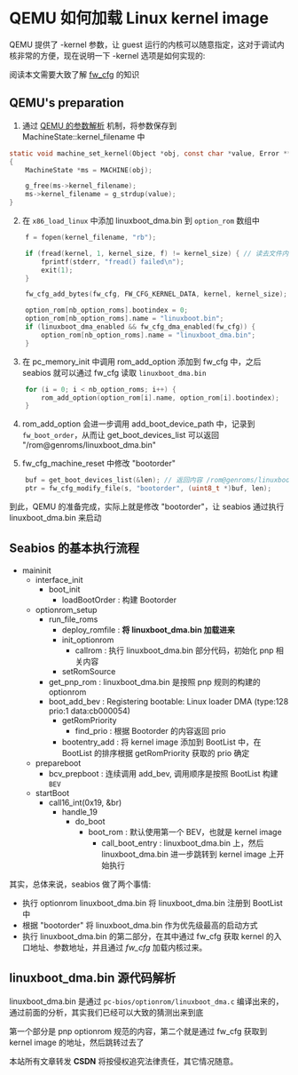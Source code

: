# QEMU 如何加载 Linux kernel image
QEMU 提供了 -kernel 参数，让 guest 运行的内核可以随意指定，这对于调试内核非常的方便，现在说明一下 -kernel 选项是如何实现的:

阅读本文需要大致了解 [fw_cfg](./fw_cfg.md) 的知识

## QEMU's preparation
1. 通过 [QEMU 的参数解析](https://martins3.github.io/qemu/options.html) 机制，将参数保存到 MachineState::kernel_filename 中
```c
static void machine_set_kernel(Object *obj, const char *value, Error **errp)
{
    MachineState *ms = MACHINE(obj);

    g_free(ms->kernel_filename);
    ms->kernel_filename = g_strdup(value);
}
```

2. 在 `x86_load_linux` 中添加 linuxboot_dma.bin 到 `option_rom` 数组中

```c
    f = fopen(kernel_filename, "rb");

    if (fread(kernel, 1, kernel_size, f) != kernel_size) { // 读去文件内容
        fprintf(stderr, "fread() failed\n");
        exit(1);
    }

    fw_cfg_add_bytes(fw_cfg, FW_CFG_KERNEL_DATA, kernel, kernel_size); // 通过 FW_CFG_KERNEL_DATA 告知 seabios

    option_rom[nb_option_roms].bootindex = 0;
    option_rom[nb_option_roms].name = "linuxboot.bin";
    if (linuxboot_dma_enabled && fw_cfg_dma_enabled(fw_cfg)) {
        option_rom[nb_option_roms].name = "linuxboot_dma.bin";
    }
```

3. 在 pc_memory_init 中调用 rom_add_option 添加到 fw_cfg 中，之后 seabios 就可以通过 fw_cfg 读取 `linuxboot_dma.bin`
```c
    for (i = 0; i < nb_option_roms; i++) {
        rom_add_option(option_rom[i].name, option_rom[i].bootindex);
    }
```

4. rom_add_option 会进一步调用 add_boot_device_path 中，记录到 `fw_boot_order`，从而让 get_boot_devices_list 可以返回 "/rom@genroms/linuxboot_dma.bin"

5. fw_cfg_machine_reset 中修改 "bootorder"
```c
    buf = get_boot_devices_list(&len); // 返回内容 /rom@genroms/linuxboot_dma.bin
    ptr = fw_cfg_modify_file(s, "bootorder", (uint8_t *)buf, len);
```

到此，QEMU 的准备完成，实际上就是修改 "bootorder"，让 seabios 通过执行 linuxboot_dma.bin 来启动

## Seabios 的基本执行流程

- maininit
  - interface_init
    - boot_init
      - loadBootOrder : 构建 Bootorder
  - optionrom_setup
    - run_file_roms
      - deploy_romfile : **将 linuxboot_dma.bin 加载进来**
      - init_optionrom
        - callrom : 执行 linuxboot_dma.bin 部分代码，初始化 pnp 相关内容
      - setRomSource
    - get_pnp_rom : linuxboot_dma.bin 是按照 pnp 规则的构建的 optionrom
    - boot_add_bev : Registering bootable: Linux loader DMA (type:128 prio:1 data:cb000054)
      - getRomPriority
        - find_prio : 根据 Bootorder 的内容返回 prio
      - bootentry_add : 将 kernel image 添加到 BootList 中，在 BootList 的排序根据 getRomPriority 获取的 prio 确定
  - prepareboot
    - bcv_prepboot : 连续调用 add_bev, 调用顺序是按照 BootList 构建 `BEV`
  - startBoot
    - call16_int(0x19, &br)
      - handle_19
        - do_boot
          - boot_rom : 默认使用第一个 BEV，也就是 kernel image
            - call_boot_entry : linuxboot_dma.bin 上，然后 linuxboot_dma.bin 进一步跳转到 kernel image 上开始执行

其实，总体来说，seabios 做了两个事情:
- 执行 optionrom linuxboot_dma.bin 将 linuxboot_dma.bin 注册到 BootList 中
- 根据 "bootorder" 将 linuxboot_dma.bin 作为优先级最高的启动方式
- 执行 linuxboot_dma.bin 的第二部分，在其中通过 fw_cfg 获取 kernel 的入口地址、参数地址，并且通过 *fw_cfg* 加载内核过来。

## linuxboot_dma.bin 源代码解析

linuxboot_dma.bin 是通过 `pc-bios/optionrom/linuxboot_dma.c` 编译出来的，通过前面的分析，其实我们已经可以大致的猜测出来到底

第一个部分是 pnp optionrom 规范的内容，第二个就是通过 fw_cfg 获取到 kernel image 的地址，然后跳转过去了

<script src="https://utteranc.es/client.js" repo="Martins3/Martins3.github.io" issue-term="url" theme="github-light" crossorigin="anonymous" async> </script>

本站所有文章转发 **CSDN** 将按侵权追究法律责任，其它情况随意。
